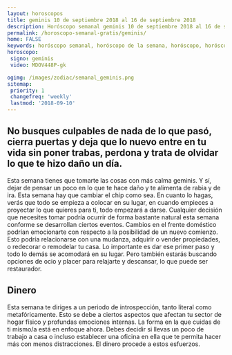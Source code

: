 ```yaml
---
layout: horoscopos
title: geminis 10 de septiembre 2018 al 16 de septiembre 2018 
description: Horóscopo semanal geminis 10 de septiembre 2018 al 16 de septiembre 2018. No busques culpables de nada de lo que pasó, cierra puertas y deja que lo nuevo entre en tu vida sin poner trabas, perdona y trata de olvidar lo que te hizo daño un día.
permalink: /horoscopo-semanal-gratis/geminis/
home: FALSE
keywords: horóscopo semanal, horóscopo de la semana, horóscopo, horóscopo gratis,horóscopos, horóscopo esperanza gracia, horoscopos geminis la semana, horóscopos gratis, Tarot, Astrologia, Zodíaco, geminis, horoscopo gratis, semanal
horoscopo:
 signo: geminis
 video: MDOV448P-gk

ogimg: /images/zodiac/semanal_geminis.png
sitemap:
 priority: 1
 changefreq: 'weekly'
 lastmod: '2018-09-10'
---
```




## No busques culpables de nada de lo que pasó, cierra puertas y deja que lo nuevo entre en tu vida sin poner trabas, perdona y trata de olvidar lo que te hizo daño un día.

Esta semana tienes que tomarte las cosas con más calma geminis. Y sí, dejar de pensar un poco en lo que te hace daño y te alimenta de rabia y de ira. 
 Esta semana hay que cambiar el chip como sea. En cuanto lo hagas, verás que todo se empieza a colocar en su lugar, en cuando empieces a proyectar lo que quieres para ti, todo empezará a darse.
Cualquier decisión que necesites tomar podría ocurrir de forma bastante natural esta semana conforme se desarrollan ciertos eventos. Cambios en el frente doméstico podrían emocionarte con respecto a la posibilidad de un nuevo comienzo. Esto podría relacionarse con una mudanza, adquirir o vender propiedades, o redecorar o remodelar tu casa. Lo importante es dar ese primer paso y todo lo demás se acomodará en su lugar. Pero también estarás buscando opciones de ocio y placer para relajarte y descansar, lo que puede ser restaurador.

## Dinero

Esta semana te diriges a un periodo de introspección, tanto literal como metafóricamente. Esto se debe a ciertos aspectos que afectan tu sector de hogar físico y profundas emociones internas. La forma en la que cuidas de ti mismo/a está en enfoque ahora. Debes decidir si llevas un poco de trabajo a casa o incluso establecer una oficina en ella que te permita hacer más con menos distracciones. El dinero procede a estos esfuerzos.